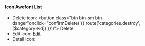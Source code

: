 #### Icon Awefont List

-   Delete icon:
    <button class="btn btn-sm btn-danger"onclick="confirmDelete('{{ route('categories.destroy',[$category->id]) }}')">
    <span><i class="fas fa-trash-alt"></i> Delete</span></button>
-   Edit icon:
    <a href="{{ route('categories.edit',[$category->id]) }}" class="btn btn-sm btn-info">
    <span><i class="far fa-edit"></i> Edit</a></span>
- Detail icon:

